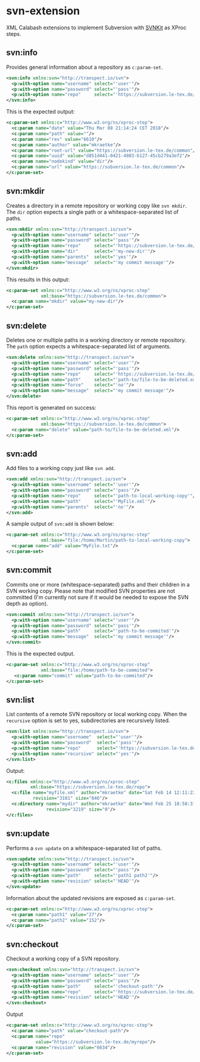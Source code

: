 # svn-extension
XML Calabash extensions to implement Subversion with [SVNKit](https://svnkit.com) as XProc steps.

## svn:info

Provides general information about a repository as `c:param-set`.

```xml
<svn:info xmlns:svn="http://transpect.io/svn">
  <p:with-option name="username" select="'user'"/>
  <p:with-option name="password" select="'pass'"/>
  <p:with-option name="repo"     select="'https://subversion.le-tex.de/common/'"/>
</svn:info>
```

This is the expected output:

```xml
<c:param-set xmlns:c="http://www.w3.org/ns/xproc-step">
  <c:param name="date" value="Thu Mar 08 21:14:24 CET 2018"/>
  <c:param name="path" value=""/>
  <c:param name="rev" value="6610"/>
  <c:param name="author" value="mkraetke"/>
  <c:param name="root-url" value="https://subversion.le-tex.de/common"/>
  <c:param name="uuid" value="d851d441-0421-4803-b127-45cb279a3ef2"/>
  <c:param name="nodekind" value="dir"/>
  <c:param name="url" value="https://subversion.le-tex.de/common"/>
</c:param-set>
```

## svn:mkdir

Creates a directory in a remote repository or working copy like `svn mkdir`.
The `dir` option expects a single path or a whitespace-separated list of paths.

```xml
<svn:mkdir xmlns:svn="http://transpect.io/svn">
  <p:with-option name="username" select="'user'"/>
  <p:with-option name="password" select="'pass'"/>
  <p:with-option name="repo"     select="'https://subversion.le-tex.de/common'"/>
  <p:with-option name="dir"      select="'my-new-dir'"/>
  <p:with-option name="parents"  select="'yes'"/>
  <p:with-option name="message"  select="'my commit message'"/>
</svn:mkdir>
```
This results in this output:

```xml
<c:param-set xmlns:c="http://www.w3.org/ns/xproc-step"
             xml:base="https://subversion.le-tex.de/common">
  <c:param name="mkdir" value="my-new-dir"/>
</c:param-set>
```

## svn:delete

Deletes one or multiple paths in a working directory or remote repository. The `path`
option expects a whitespace-separated list of arguments.

```xml
<svn:delete xmlns:svn="http://transpect.io/svn">
  <p:with-option name="username" select="'user'"/>
  <p:with-option name="password" select="'pass'"/>
  <p:with-option name="repo"     select="'https://subversion.le-tex.de/common'"/>
  <p:with-option name="path"     select="'path-to/file-to-be-deleted.xml'"/>
  <p:with-option name="force"    select="'no'"/>
  <p:with-option name="message"  select="'my commit message'"/>
</svn:delete>
```

This report is generated on success:

```xml
<c:param-set xmlns:c="http://www.w3.org/ns/xproc-step"
             xml:base="https://subversion.le-tex.de/common">
  <c:param name="delete" value="path-to/file-to-be-deleted.xml"/>
</c:param-set>
```

## svn:add

Add files to a working copy just like `svn add`.

```xml
<svn:add xmlns:svn="http://transpect.io/svn">
  <p:with-option name="username" select="'user'"/>
  <p:with-option name="password" select="'pass'"/>
  <p:with-option name="repo"     select="'path-to-local-working-copy'"/>
  <p:with-option name="path"     select="'MyFile.xml'"/>
  <p:with-option name="parents"  select="'no'"/>
</svn:add>
```

A sample output of `svn:add` is shown below:

```xml
<c:param-set xmlns:c="http://www.w3.org/ns/xproc-step"
             xml:base="file:/home/Martin/path-to-local-working-copy">
  <c:param name="add" value="MyFile.txt"/>
</c:param-set>
```

## svn:commit

Commits one or more (whitespace-separated) paths and their children
in a SVN working copy. Please note that modified SVN properties are
not committed (I'm currently not sure if it would be needed to expose
the SVN depth as option).

```xml
<svn:commit xmlns:svn="http://transpect.io/svn">
  <p:with-option name="username" select="'user'"/>
  <p:with-option name="password" select="'pass'"/>
  <p:with-option name="path"     select="'path-to-be-commited'"/>
  <p:with-option name="message"  select="'my commit message'"/>
</svn:commit>
```

This is the expected output.

```xml
<c:param-set xmlns:c="http://www.w3.org/ns/xproc-step"
             xml:base="file:/home/path-to-be-commited">
   <c:param name="commit" value="path-to-be-commited"/>
</c:param-set>
```

## svn:list

List contents of a remote SVN repository or local working copy.
When the `recursive` option is set to yes, subdirectories are recursively listed.

```xml
<svn:list xmlns:svn="http://transpect.io/svn">
  <p:with-option name="username"  select="'user'"/>
  <p:with-option name="password"  select="'pass'"/>
  <p:with-option name="repo"      select="'https://subversion.le-tex.de/repo'"/>
  <p:with-option name="recursive" select="'yes'"/>
</svn:list>
```

Output:
```xml
<c:files xmlns:c="http://www.w3.org/ns/xproc-step"
         xml:base="https://subversion.le-tex.de/repo">
  <c:file name="myfile.xml" author="mkraetke" date="Sat Feb 14 12:11:22 CET 2015"
          revision="3181" size="846"/>
  <c:directory name="mydir" author="mkraetke" date="Wed Feb 25 18:58:31 CET 2015" 
               revision="3219" size="0"/>
</c:files>
```


## svn:update

Performs a `svn update` on a whitespace-separated list of paths.

```xml
<svn:update xmlns:svn="http://transpect.io/svn">
  <p:with-option name="username" select="'user'"/>
  <p:with-option name="password" select="'pass'"/>
  <p:with-option name="path"     select="'path1 path2'"/>
  <p:with-option name="revision" select="'HEAD'"/>
</svn:update>
```

Information about the updated revisions are exposed as `c:param-set`.

```xml
<c:param-set xmlns:c="http://www.w3.org/ns/xproc-step">
  <c:param name="path1" value="27"/>
  <c:param name="path2" value="152"/>
</c:param-set>
```

## svn:checkout

Checkout a working copy of a SVN repository.

```xml
<svn:checkout xmlns:svn="http://transpect.io/svn">
  <p:with-option name="username" select="'user'"/>
  <p:with-option name="password" select="'pass'"/>
  <p:with-option name="path"     select="'checkout-path'"/>
  <p:with-option name="repo"     select="'https://subversion.le-tex.de/myrepo'"/>
  <p:with-option name="revision" select="'HEAD'"/>
</svn:checkout>
```

Output

```xml
<c:param-set xmlns:c="http://www.w3.org/ns/xproc-step">
  <c:param name="path" value="checkout-path"/>
  <c:param name="repo"
           value="https://subversion.le-tex.de/myrepo"/>
  <c:param name="revision" value="6634"/>
</c:param-set>
```
